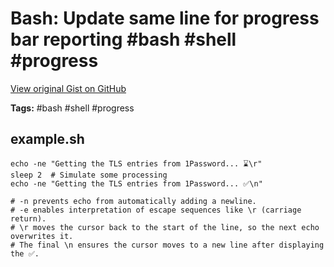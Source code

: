 # Bash: Update same line for progress bar reporting #bash #shell #progress

[View original Gist on GitHub](https://gist.github.com/Integralist/52f5787154bf516628c8777dc3455a99)

**Tags:** #bash #shell #progress

## example.sh

```shell
echo -ne "Getting the TLS entries from 1Password... ⌛\r"
sleep 2  # Simulate some processing
echo -ne "Getting the TLS entries from 1Password... ✅\n"

# -n prevents echo from automatically adding a newline.
# -e enables interpretation of escape sequences like \r (carriage return).
# \r moves the cursor back to the start of the line, so the next echo overwrites it.
# The final \n ensures the cursor moves to a new line after displaying the ✅.
```

